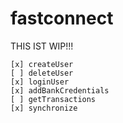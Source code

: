 # fastconnect

THIS IST WIP!!!

```
[x] createUser
[ ] deleteUser
[x] loginUser
[x] addBankCredentials
[ ] getTransactions
[x] synchronize
```